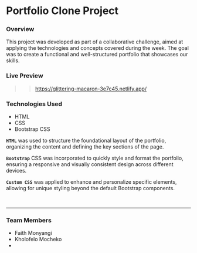 # Portfolio Clone Project


### Overview


This project was developed as part of a collaborative challenge, aimed at applying the technologies and concepts covered during the week. The goal was to create a functional and well-structured portfolio that showcases our skills.

### Live Preview


>> https://glittering-macaron-3e7c45.netlify.app/ 



### Technologies Used

- HTML
- CSS
- Bootstrap CSS

**`HTML`** was used to structure the foundational layout of the portfolio, organizing the content and defining the key sections of the page.

**`Bootstrap`** CSS was incorporated to quickly style and format the portfolio, ensuring a responsive and visually consistent design across different devices.

**`Custom CSS`** was applied to enhance and personalize specific elements, allowing for unique styling beyond the default Bootstrap components.

<br>

---

### Team Members

- Faith Monyangi
- Kholofelo Mocheko
- 



